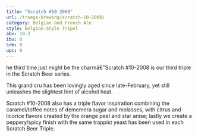 ```yaml
---
title: "Scratch #10 2008"
url: /troegs-brewing/scratch-10-2008/
category: Belgian and French Ale
style: Belgian-Style Tripel
abv: 10.2
ibu: 0
srm: 0
upc: 0
---
```

he third time just might be the charmâ€”Scratch #10-2008 is our third triple in the Scratch Beer series.

This grand cru has been lovingly aged since late-February, yet still unleashes the slightest hint of alcohol heat.

Scratch #10-2008 also has a triple flavor inspiration combining the caramel/toffee notes of dememera sugar and molasses, with citrus and licorice flavors created by the orange peel and star anise; lastly we create a peppery/spicy finish with the same trappist yeast has been used in each Scratch Beer Triple.
